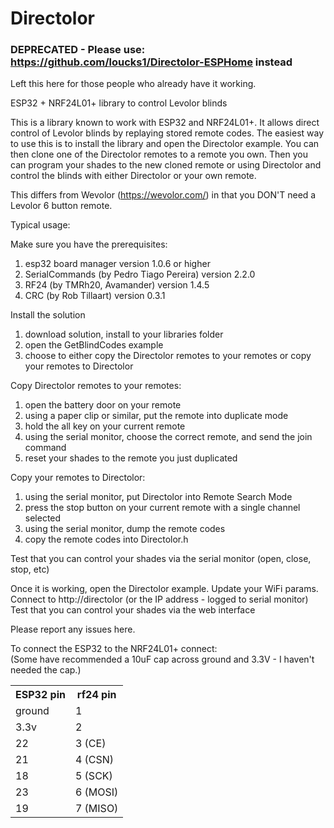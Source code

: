 # Directolor


### DEPRECATED - Please use:  https://github.com/loucks1/Directolor-ESPHome instead ###

Left this here for those people who already have it working.


ESP32 + NRF24L01+ library to control Levolor blinds


This is a library known to work with ESP32 and NRF24L01+.  It allows direct control of Levolor blinds by replaying stored remote codes.  The easiest way to use this is to install the library and open the Directolor example.  You can then clone one of the Directolor remotes to a remote you own.  Then you can program your shades to the new cloned remote or using Directolor and control the blinds with either Directolor or your own remote.  

This differs from Wevolor (https://wevolor.com/) in that you DON'T need a Levolor 6 button remote.  

Typical usage:

Make sure you have the prerequisites:
1. esp32 board manager version 1.0.6 or higher
2. SerialCommands (by Pedro Tiago Pereira) version 2.2.0 
3. RF24 (by TMRh20, Avamander) version 1.4.5
4. CRC (by Rob Tillaart) version 0.3.1
 
Install the solution
1.	download solution, install to your libraries folder
2.	open the GetBlindCodes example
3.	choose to either copy the Directolor remotes to your remotes or copy your remotes to Directolor

Copy Directolor remotes to your remotes:
1.	open the battery door on your remote
2.	using a paper clip or similar, put the remote into duplicate mode
3.	hold the all key on your current remote
4.	using the serial monitor, choose the correct remote, and send the join command
5.	reset your shades to the remote you just duplicated

Copy your remotes to Directolor:
1.	using the serial monitor, put Directolor into Remote Search Mode
2.	press the stop button on your current remote with a single channel selected
3.	using the serial monitor, dump the remote codes
4.	copy the remote codes into Directolor.h

Test that you can control your shades via the serial monitor (open, close, stop, etc)

Once it is working, open the Directolor example.
Update your WiFi params.
Connect to http://directolor (or the IP address - logged to serial monitor)
Test that you can control your shades via the web interface

Please report any issues here.

To connect the ESP32 to the NRF24L01+ connect:
<br>(Some have recommended a 10uF cap across ground and 3.3V - I haven't needed the cap.)
<table>
  <tr>
    <th>ESP32 pin</th>
    <th>rf24 pin</th>
  </tr>
  <tr>
    <td>ground</td>
    <td>1</td>
  </tr>
  <tr>
    <td>3.3v</td>
    <td>2</td>
  </tr>
  <tr>
    <td>22</td>
    <td>3 (CE)</td>
  </tr>
  <tr>
    <td>21</td>
    <td>4 (CSN)</td>
  </tr>
  <tr>
    <td>18</td>
    <td>5 (SCK)</td>
  </tr>
  <tr>
    <td>23</td>
    <td>6 (MOSI)</td>
  </tr>
    <tr>
    <td>19</td>
    <td>7 (MISO)</td>
  </tr>
</table>
